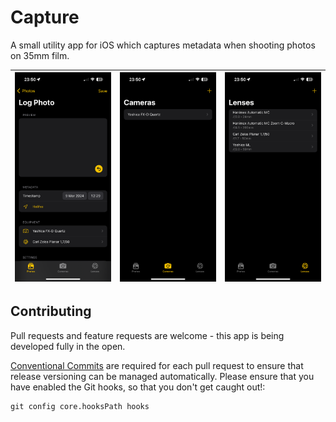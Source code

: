 # Capture

A small utility app for iOS which captures metadata when shooting photos on 35mm film.

|![Log Photo screen, showing preview, metadata and equipment entry](/assets/log-photo.png)|![cameras list tab, showing Yashica FX-D Quartz](/assets/cameras.png)|![lenses list tab, showing four lenses in the list](/assets/lenses.png)|
|-|-|-|

## Contributing 

Pull requests and feature requests are welcome - this app is being developed fully in the open.

[Conventional Commits](https://www.conventionalcommits.org/en/v1.0.0/) are required for each pull request to ensure that release versioning can be managed automatically.
Please ensure that you have enabled the Git hooks, so that you don't get caught out!:
```
git config core.hooksPath hooks
```
